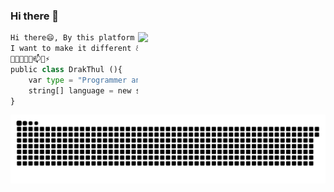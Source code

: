 ### Hi there 👋

<!--
**DrakThul-wk/DrakThul-wk** is a ✨ _special_ ✨ repository because its `README.md` (this file) appears on your GitHub profile.

Here are some ideas to get you started:

- 🔭 I’m currently working on ...
- 🌱 I’m currently learning ...
- 👯 I’m looking to collaborate on ...
- 🤔 I’m looking for help with ...
- 💬 Ask me about ...
- 📫 How to reach me: ...
- 😄 Pronouns: ...
- ⚡ Fun fact: ...
-->
<img align="right" width="300" src="https://i.imgur.com/ugWb6BU.gif" />

```Python
Hi there😄, By this platform to record my every single day.
I want to make it different && meaningful.
🔭🌱👯🤔💬📫😄⚡
public class DrakThul (){
    var type = "Programmer and Communication Algorithm Technician";
    string[] language = new string[n] {"C", "Python", "Matlab", ...};
}
```


 ![Snake animation](https://github.com/Orlandoj77/Orlandoj77/blob/output/github-contribution-grid-snake.svg)
 </h3>











